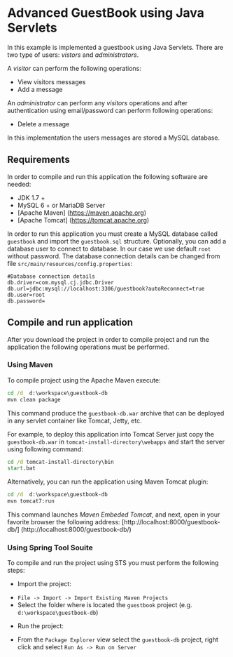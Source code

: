 Advanced GuestBook using Java Servlets 
======================================

In this example is implemented a guestbook using Java Servlets.
There are two type of users: _vistors_ and _administrators_.

A _visitor_ can perform the following operations:

* View visitors messages
* Add a message


An _administrator_ can perform any _visitors_ operations and after authentication using email/password
can perform following operations:

* Delete a message


In this implementation the users messages are stored a MySQL database.

Requirements
------------
In order to compile and run this application the following software are needed:

* JDK 1.7 +
* MySQL 6 + or MariaDB Server
* [Apache Maven] (https://maven.apache.org) 
* [Apache Tomcat] (https://tomcat.apache.org)

In order to run this application you must create a MySQL database called `guestbook` and import the `guestbook.sql` structure. Optionally, you can add a database user to connect to database.
In our case we use default `root` without password. The database connection details can be changed from file `src/main/resources/config.properties`:

```properties 
#Database connection details
db.driver=com.mysql.cj.jdbc.Driver
db.url=jdbc:mysql://localhost:3306/guestbook?autoReconnect=true
db.user=root
db.password=
```

Compile and run application
----------------------------
After you download the project in order to compile project and run the application the following operations must be performed.  

### Using Maven
To compile project using the Apache Maven execute:
``` bat
cd /d  d:\workspace\guestbook-db
mvn clean package
```
This command produce the `guestbook-db.war` archive that can be deployed in any servlet container like Tomcat, Jetty, etc.  

For example, to deploy this application into Tomcat Server just copy the `guestbook-db.war` in `tomcat-install-directory\webapps` and start the server using following command:

``` bat
cd /d tomcat-install-directory\bin
start.bat
```

Alternatively, you can run the application using Maven Tomcat plugin:

``` bat
cd /d  d:\workspace\guestbook-db
mvn tomcat7:run
```
This command launches _Maven Embeded Tomcat_, and next, open in your favorite browser the following address: [http://localhost:8000/guestbook-db/] (http://localhost:8000/guestbook-db/)


### Using Spring Tool Souite

To compile and run the project using STS you must perform the following steps:

* Import the project:
 - `File -> Import -> Import Existing Maven Projects`
 -  Select the folder where is located the `guestbook` project (e.g. `d:\workspace\guestbook-db`)
* Run the project:
 - From the `Package Explorer` view select the  `guestbook-db` project, right click and select `Run As -> Run on Server`
